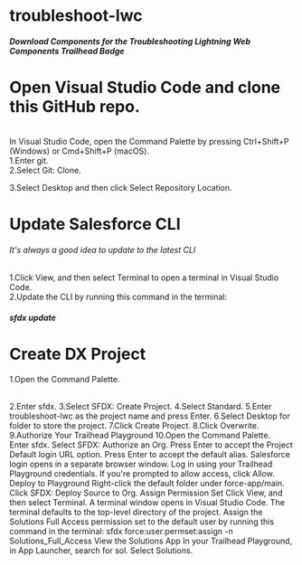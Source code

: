 # troubleshoot-lwc
<h5>Download Components for the Troubleshooting Lightning Web Components Trailhead Badge<h5>

<h1>Open Visual Studio Code and clone this GitHub repo.</h1>
<br>
In Visual Studio Code, open the Command Palette by pressing Ctrl+Shift+P (Windows) or Cmd+Shift+P (macOS).

<br>
1.Enter git.
<br>
2.Select Git: Clone.
<br>
 
3.Select Desktop and then click Select Repository Location.
<br>

<h1>Update Salesforce CLI</h1>

<h6>It's always a good idea to update to the latest CLI</h6>

1.Click View, and then select Terminal to open a terminal in Visual Studio Code.
<br>
2.Update the CLI by running this command in the terminal:
<br>

<h5>sfdx update</h5>

<h1>Create DX Project</h1>

1.Open the Command Palette.<br>

<br>2.Enter sfdx.
3.Select SFDX: Create Project.
4.Select Standard.
5.Enter troubleshoot-lwc as the project name and press Enter.
6.Select Desktop for folder to store the project.
7.Click Create Project.
8.Click Overwrite.
9.Authorize Your Trailhead Playground
10.Open the Command Palette.</br>
Enter sfdx.
Select SFDX: Authorize an Org.
Press Enter to accept the Project Default login URL option.
Press Enter to accept the default alias. Salesforce login opens in a separate browser window.
Log in using your Trailhead Playground credentials.
If you're prompted to allow access, click Allow.
Deploy to Playground
Right-click the default folder under force-app/main.
Click SFDX: Deploy Source to Org.
Assign Permission Set
Click View, and then select Terminal. A terminal window opens in Visual Studio Code. The terminal defaults to the top-level directory of the project.
Assign the Solutions Full Access permission set to the default user by running this command in the terminal:
sfdx force:user:permset:assign -n Solutions_Full_Access
View the Solutions App
In your Trailhead Playground, in App Launcher, search for sol.
Select Solutions.
